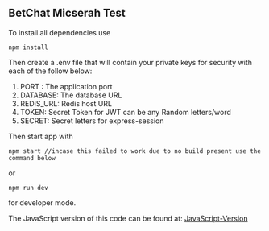## BetChat Micserah Test

To install all dependencies  use 
```console
npm install
```

Then create a .env file that will contain your private keys for security with each of the follow below:

1. PORT : The application port
2. DATABASE: The database URL
3. REDIS_URL: Redis host URL
4. TOKEN: Secret Token for JWT can be any Random letters/word
5. SECRET: Secret letters for express-session

Then start app with 
```console 
npm start //incase this failed to work due to no build present use the command below
``` 
or

```console 
npm run dev 
``` 
for developer mode.

The JavaScript version of this code can be found at:
[JavaScript-Version](https://github.com/taiworoqeeb/BetChat-Micserah-Test-JS- "BetChat-Micserah-Test-JS repo")

